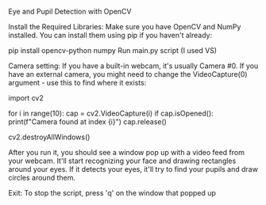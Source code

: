 Eye and Pupil Detection with OpenCV

Install the Required Libraries: Make sure you have OpenCV and NumPy installed. You can install them using pip if you haven't already:

pip install opencv-python numpy
Run main.py script (I used VS)

Camera setting: If you have a built-in webcam, it's usually Camera #0. If you have an external camera, you might need to change the VideoCapture(0) argument - use this to find where it exists:

import cv2

for i in range(10):
    cap = cv2.VideoCapture(i)
    if cap.isOpened():
        print(f"Camera found at index {i}")
        cap.release()

cv2.destroyAllWindows()


After you run it, you should see a window pop up with a video feed from your webcam. It'll start recognizing your face and drawing rectangles around your eyes. If it detects your eyes, it'll try to find your pupils and draw circles around them. 

Exit: To stop the script, press 'q' on the window that popped up